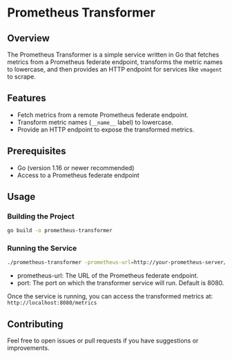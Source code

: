 # Prometheus Transformer

## Overview

The Prometheus Transformer is a simple service written in Go that fetches metrics from a Prometheus federate endpoint, transforms the metric names to lowercase, and then provides an HTTP endpoint for services like `vmagent` to scrape.

## Features

- Fetch metrics from a remote Prometheus federate endpoint.
- Transform metric names (`__name__` label) to lowercase.
- Provide an HTTP endpoint to expose the transformed metrics.

## Prerequisites

- Go (version 1.16 or newer recommended)
- Access to a Prometheus federate endpoint

## Usage

### Building the Project

```bash
go build -o prometheus-transformer
```

### Running the Service

```bash
./prometheus-transformer -prometheus-url=http://your-prometheus-server/federate -port=8080
```
- prometheus-url: The URL of the Prometheus federate endpoint.
- port: The port on which the transformer service will run. Default is 8080.

Once the service is running, you can access the transformed metrics at: `http://localhost:8080/metrics`

 ## Contributing

Feel free to open issues or pull requests if you have suggestions or improvements.